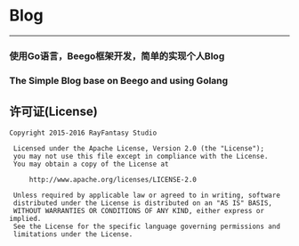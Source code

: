 # Blog
***
### 使用Go语言，Beego框架开发，简单的实现个人Blog
### The Simple Blog base on Beego and using Golang

## 许可证(License)
```
Copyright 2015-2016 RayFantasy Studio

 Licensed under the Apache License, Version 2.0 (the "License");
 you may not use this file except in compliance with the License.
 You may obtain a copy of the License at

     http://www.apache.org/licenses/LICENSE-2.0

 Unless required by applicable law or agreed to in writing, software
 distributed under the License is distributed on an "AS IS" BASIS,
 WITHOUT WARRANTIES OR CONDITIONS OF ANY KIND, either express or implied.
 See the License for the specific language governing permissions and
 limitations under the License.
```
